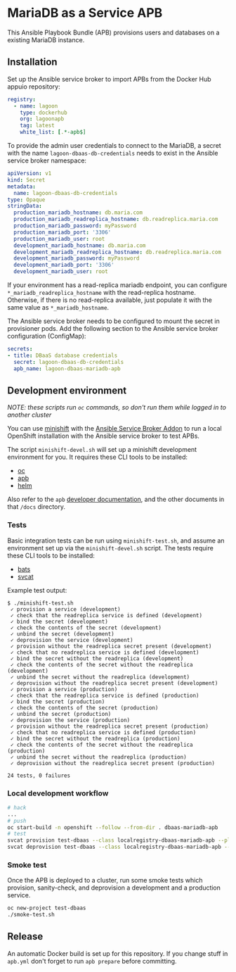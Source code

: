 # MariaDB as a Service APB

This Ansible Playbook Bundle (APB) provisions users and databases on a existing MariaDB instance.

## Installation

Set up the Ansible service broker to import APBs from the Docker Hub appuio repository:

```yaml
registry:
  - name: lagoon
    type: dockerhub
    org: lagoonapb
    tag: latest
    white_list: [.*-apb$]
```

To provide the admin user credentials to connect to the MariaDB, a secret with the name `lagoon-dbaas-db-credentials` needs to exist in the Ansible service broker namespace:

```yaml
apiVersion: v1
kind: Secret
metadata:
  name: lagoon-dbaas-db-credentials
type: Opaque
stringData:
  production_mariadb_hostname: db.maria.com
  production_mariadb_readreplica_hostname: db.readreplica.maria.com
  production_mariadb_password: myPassword
  production_mariadb_port: '3306'
  production_mariadb_user: root
  development_mariadb_hostname: db.maria.com
  development_mariadb_readreplica_hostname: db.readreplica.maria.com
  development_mariadb_password: myPassword
  development_mariadb_port: '3306'
  development_mariadb_user: root
```

If your environment has a read-replica mariadb endpoint, you can configure `*_mariadb_readreplica_hostname` with the read-replica hostname.
Otherwise, if there is no read-replica available, just populate it with the same value as `*_mariadb_hostname`.

The Ansible service broker needs to be configured to mount the secret in provisioner pods. Add the following section to the Ansible service broker configuration (ConfigMap):

```yaml
secrets:
- title: DBaaS database credentials
  secret: lagoon-dbaas-db-credentials
  apb_name: lagoon-dbaas-mariadb-apb
```

## Development environment

*NOTE: these scripts run `oc` commands, so don't run them while logged in to another cluster*

You can use [minishift](https://github.com/minishift/minishift) with the [Ansible Service Broker Addon](https://github.com/minishift/minishift-addons/tree/master/add-ons/ansible-service-broker) to run a local OpenShift installation with the Ansible service broker to test APBs.

The script `minishift-devel.sh` will set up a minishift development environment for you.
It requires these CLI tools to be installed:

* [oc](https://github.com/openshift/origin/releases)
* [apb](https://github.com/automationbroker/apb/releases)
* [helm](https://github.com/helm/helm/releases)

Also refer to the `apb` [developer documentation](https://github.com/automationbroker/apb/blob/master/docs/developers.md), and the other documents in that `/docs` directory.

### Tests

Basic integration tests can be run using `minishift-test.sh`, and assume an environment set up via the `minishift-devel.sh` script.
The tests require these CLI tools to be installed:

* [bats](https://github.com/bats-core/bats-core)
* [svcat](https://github.com/kubernetes-sigs/service-catalog/releases)

Example test output:

```
$ ./minishift-test.sh
 ✓ provision a service (development)
 ✓ check that the readreplica service is defined (development)
 ✓ bind the secret (development)
 ✓ check the contents of the secret (development)
 ✓ unbind the secret (development)
 ✓ deprovision the service (development)
 ✓ provision without the readreplica secret present (development)
 ✓ check that no readreplica service is defined (development)
 ✓ bind the secret without the readreplica (development)
 ✓ check the contents of the secret without the readreplica (development)
 ✓ unbind the secret without the readreplica (development)
 ✓ deprovision without the readreplica secret present (development)
 ✓ provision a service (production)
 ✓ check that the readreplica service is defined (production)
 ✓ bind the secret (production)
 ✓ check the contents of the secret (production)
 ✓ unbind the secret (production)
 ✓ deprovision the service (production)
 ✓ provision without the readreplica secret present (production)
 ✓ check that no readreplica service is defined (production)
 ✓ bind the secret without the readreplica (production)
 ✓ check the contents of the secret without the readreplica (production)
 ✓ unbind the secret without the readreplica (production)
 ✓ deprovision without the readreplica secret present (production)

24 tests, 0 failures
```

### Local development workflow

```bash
# hack
...
# push
oc start-build -n openshift --follow --from-dir . dbaas-mariadb-apb
# test
svcat provision test-dbaas --class localregistry-dbaas-mariadb-apb --plan development --wait
svcat deprovision test-dbaas --class localregistry-dbaas-mariadb-apb --plan development --wait
```

### Smoke test

Once the APB is deployed to a cluster, run some smoke tests which provision, sanity-check, and deprovision a development and a production service.

```bash
oc new-project test-dbaas
./smoke-test.sh
```

## Release

An automatic Docker build is set up for this repository. If you change stuff in `apb.yml` don't forget to run `apb prepare` before committing.
